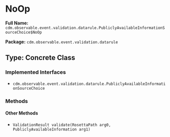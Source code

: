 # NoOp

**Full Name:** `cdm.observable.event.validation.datarule.PubliclyAvailableInformationSourceChoice$NoOp`

**Package:** `cdm.observable.event.validation.datarule`

## Type: Concrete Class

### Implemented Interfaces

- `cdm.observable.event.validation.datarule.PubliclyAvailableInformationSourceChoice`

### Methods

#### Other Methods

- `ValidationResult validate(RosettaPath arg0, PubliclyAvailableInformation arg1)`


